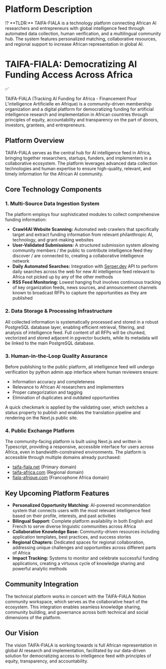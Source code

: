 # Platform Description

<aside>
⁉️ **TLDR:** TAIFA-FIALA is a technology platform connecting African AI researchers and entrepreneurs with global intelligence feed through automated data collection, human verification, and a multilingual community hub. The system features personalized matching, collaborative resources, and regional support to increase African representation in global AI.

</aside>

# TAIFA-FIALA: Democratizing AI Funding Access Across Africa

<aside>
✅

TAIFA-FIALA (Tracking AI Funding for Africa - Financement Pour L’intelligence Artificielle en Afrique) is a community-driven membership organization and a digital platform for democratizing funding for artificial intelligence research and implementation in African countries through principles of equity, accountability and transparency on the part of donors, investors, grantees, and entrepreneurs.

</aside>

## Platform Overview

TAIFA-FIALA serves as the central hub for AI intelligence feed in Africa, bringing together researchers, startups, funders, and implementers in a collaborative ecosystem. The platform leverages advanced data collection technologies and human expertise to ensure high-quality, relevant, and timely information for the African AI community.

## Core Technology Components

### 1. Multi-Source Data Ingestion System

The platform employs four sophisticated modules to collect comprehensive funding information:

- **Crawl4AI Website Scanning:** Automated web crawlers that specifically target and extract funding information from relevant philanthropic AI, technology, and grant-making websites
- **User-Validated Submissions:** A structured submission system allowing community members / the public to contribute intelligence feed they discover / are connected to, creating a collaborative intelligence network
- **Daily Automated Searches:** Integration with [Serper.dev](http://Serper.dev) API to perform daily searches across the web for new AI intelligence feed relevant to Africa not picked up by any of the other methods
- **RSS Feed Monitoring:** Lowest hanging fruit involves continuous tracking of key organization feeds, news sources, and announcement channels known to broadcast RFPs to capture the opportunities as they are published

### 2. Data Storage & Processing Infrastructure

All collected information is systematically processed and stored in a robust PostgreSQL database layer, enabling efficient retrieval, filtering, and analysis of intelligence feed. Full content of all RFPs will be chunked, vectorized and stored adjacent in pgvector buckets, while its metadata will be linked to the main PostgreSQL database.

### 3. Human-in-the-Loop Quality Assurance

Before publishing to the public platform, all intelligence feed will undergo verification by  python admin app interface where human reviewers ensure:

- Information accuracy and completeness
- Relevance to African AI researchers and implementers
- Proper categorization and tagging
- Elimination of duplicates and outdated opportunities

A quick checkmark is applied by the validating user, which switches a status property to publish and enables the translation pipeline and rendering on the Next.js public site.

### 4. Public Exchange Platform

The community-facing platform is built using Next.js and written in Typescript, providing a responsive, accessible interface for users across Africa, even in bandwidth-constrained environments. The platform is accessible through multiple domains already purchased:

- [taifa-fiala.net](https://taifa-fiala.net) (Primary domain)
- [taifa-africa.com](http://taifa-africa.com) (Regional domain)
- [fiala-afrique.com](http://fiala-afrique.com) (Francophone Africa domain)

## Key Upcoming Platform Features

- **Personalized Opportunity Matching:** AI-powered recommendation system that connects users with the most relevant intelligence feed based on their profile, interests, and past activities
- **Bilingual Support:** Complete platform availability in both English and French to serve diverse linguistic communities across Africa
- **Collaborative Knowledge Base:** Community-driven resources including application templates, best practices, and success stories
- **Regional Chapters:** Dedicated spaces for regional collaboration, addressing unique challenges and opportunities across different parts of Africa
- **Impact Tracking:** Systems to monitor and celebrate successful funding applications, creating a virtuous cycle of knowledge sharing and powerful analytic methods

## Community Integration

The technical platform works in concert with the TAIFA-FIALA Notion community workspace, which serves as the collaborative heart of the ecosystem. This integration enables seamless knowledge sharing, community building, and governance across both technical and social dimensions of the platform.

## Our Vision

The vision TAIFA-FIALA is working towards is full African representation in global AI research and implementation, facilitated by our data-driven solution for democratizing access to intelligence feed with principles of equity, transparency, and accountability.